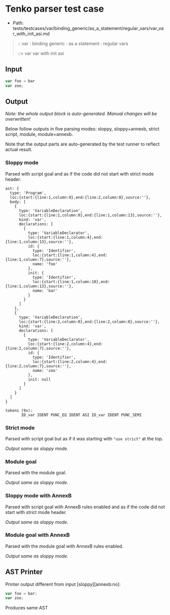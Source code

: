 # Tenko parser test case

- Path: tests/testcases/var/binding_generic/as_a_statement/regular_vars/var_var_with_init_asi.md

> :: var : binding generic : as a statement : regular vars
>
> ::> var var with init asi

## Input

`````js
var foo = bar
var zoo;
`````

## Output

_Note: the whole output block is auto-generated. Manual changes will be overwritten!_

Below follow outputs in five parsing modes: sloppy, sloppy+annexb, strict script, module, module+annexb.

Note that the output parts are auto-generated by the test runner to reflect actual result.

### Sloppy mode

Parsed with script goal and as if the code did not start with strict mode header.

`````
ast: {
  type: 'Program',
  loc:{start:{line:1,column:0},end:{line:2,column:8},source:''},
  body: [
    {
      type: 'VariableDeclaration',
      loc:{start:{line:1,column:0},end:{line:1,column:13},source:''},
      kind: 'var',
      declarations: [
        {
          type: 'VariableDeclarator',
          loc:{start:{line:1,column:4},end:{line:1,column:13},source:''},
          id: {
            type: 'Identifier',
            loc:{start:{line:1,column:4},end:{line:1,column:7},source:''},
            name: 'foo'
          },
          init: {
            type: 'Identifier',
            loc:{start:{line:1,column:10},end:{line:1,column:13},source:''},
            name: 'bar'
          }
        }
      ]
    },
    {
      type: 'VariableDeclaration',
      loc:{start:{line:2,column:0},end:{line:2,column:8},source:''},
      kind: 'var',
      declarations: [
        {
          type: 'VariableDeclarator',
          loc:{start:{line:2,column:4},end:{line:2,column:7},source:''},
          id: {
            type: 'Identifier',
            loc:{start:{line:2,column:4},end:{line:2,column:7},source:''},
            name: 'zoo'
          },
          init: null
        }
      ]
    }
  ]
}

tokens (9x):
       ID_var IDENT PUNC_EQ IDENT ASI ID_var IDENT PUNC_SEMI
`````

### Strict mode

Parsed with script goal but as if it was starting with `"use strict"` at the top.

_Output same as sloppy mode._

### Module goal

Parsed with the module goal.

_Output same as sloppy mode._

### Sloppy mode with AnnexB

Parsed with script goal with AnnexB rules enabled and as if the code did not start with strict mode header.

_Output same as sloppy mode._

### Module goal with AnnexB

Parsed with the module goal with AnnexB rules enabled.

_Output same as sloppy mode._

## AST Printer

Printer output different from input [sloppy][annexb:no]:

````js
var foo = bar;
var zoo;
````

Produces same AST
